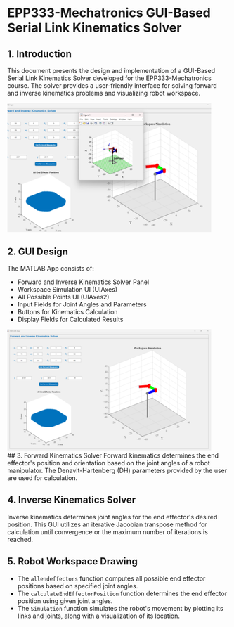 # EPP333-Mechatronics GUI-Based Serial Link Kinematics Solver

## 1. Introduction
This document presents the design and implementation of a GUI-Based Serial Link Kinematics Solver developed for the EPP333-Mechatronics course. The solver provides a user-friendly interface for solving forward and inverse kinematics problems and visualizing robot workspace.

<div style="text-align: right; padding-right: 40px;">
  <img src="/Lab3 GUI Based Kinamatics Solver/Validate2.png" alt="Pin Diagram" width="600">
</div>

## 2. GUI Design
The MATLAB App consists of:
- Forward and Inverse Kinematics Solver Panel
- Workspace Simulation UI (UIAxes)
- All Possible Points UI (UIAxes2)
- Input Fields for Joint Angles and Parameters
- Buttons for Kinematics Calculation
- Display Fields for Calculated Results

<div style="text-align: right; padding-right: 40px;">
  <img src="/Lab3 GUI Based Kinamatics Solver/Validate1.png" alt="Pin Diagram" width="600">
</div>
## 3. Forward Kinematics Solver
Forward kinematics determines the end effector's position and orientation based on the joint angles of a robot manipulator. The Denavit-Hartenberg (DH) parameters provided by the user are used for calculation.

## 4. Inverse Kinematics Solver
Inverse kinematics determines joint angles for the end effector's desired position. This GUI utilizes an iterative Jacobian transpose method for calculation until convergence or the maximum number of iterations is reached.

## 5. Robot Workspace Drawing
- The `allendeffectors` function computes all possible end effector positions based on specified joint angles.
- The `calculateEndEffectorPosition` function determines the end effector position using given joint angles.
- The `Simulation` function simulates the robot's movement by plotting its links and joints, along with a visualization of its location.
